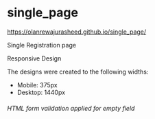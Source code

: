 # single_page

https://olanrewajurasheed.github.io/single_page/

Single Registration page 

Responsive Design

The designs were created to the following widths:

- Mobile: 375px
- Desktop: 1440px

###### HTML form validation applied for empty field